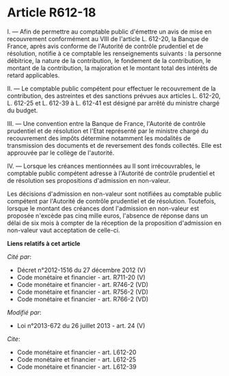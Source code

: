 # Article R612-18

I. ― Afin de permettre au comptable public d'émettre un avis de mise en recouvrement conformément au VIII de l'article L.
612-20, la Banque de France, après avis conforme de l'Autorité de contrôle prudentiel et de résolution, notifie à ce
comptable les renseignements suivants : la personne débitrice, la nature de la contribution, le fondement de la contribution,
le montant de la contribution, la majoration et le montant total des intérêts de retard applicables. 

II. ― Le comptable public compétent pour effectuer le recouvrement de la contribution, des astreintes et des sanctions
prévues aux articles L. 612-20, L. 612-25 et L. 612-39 à L. 612-41 est désigné par arrêté du ministre chargé du budget. 

III. ― Une convention entre la Banque de France, l'Autorité de contrôle prudentiel et de résolution et l'Etat représenté par
le ministre chargé du recouvrement des impôts détermine notamment les modalités de transmission des documents et de
reversement des fonds collectés. Elle est approuvée par le collège de l'autorité. 

IV. ― Lorsque les créances mentionnées au II sont irrécouvrables, le comptable public compétent adresse à l'Autorité de
contrôle prudentiel et de résolution ses propositions d'admission en non-valeur. 

Les décisions d'admission en non-valeur sont notifiées au comptable public compétent par l'Autorité de contrôle prudentiel et
de résolution. Toutefois, lorsque le montant des créances dont l'admission en non-valeur est proposée n'excède pas cinq mille
euros, l'absence de réponse dans un délai de six mois à compter de la réception de la proposition d'admission en non-valeur
vaut acceptation de celle-ci.

**Liens relatifs à cet article**

_Cité par_:

  - Décret n°2012-1516 du 27 décembre 2012 (V)
  - Code monétaire et financier - art. R711-20 (V)
  - Code monétaire et financier - art. R746-2 (VD)
  - Code monétaire et financier - art. R756-2 (VD)
  - Code monétaire et financier - art. R766-2 (VD)

_Modifié par_:

  - Loi n°2013-672 du 26 juillet 2013 - art. 24 (V)

_Cite_:

  - Code monétaire et financier - art. L612-20
  - Code monétaire et financier - art. L612-25
  - Code monétaire et financier - art. L612-39
